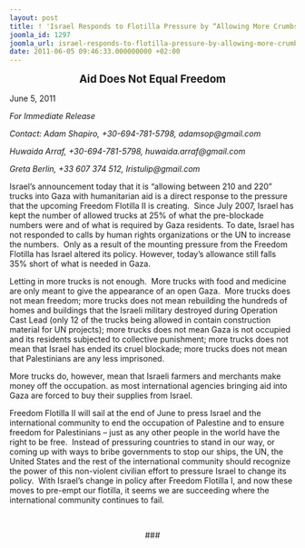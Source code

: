 ```yaml
---
layout: post
title: ! 'Israel Responds to Flotilla Pressure by “Allowing More Crumbs” into Gaza '
joomla_id: 1297
joomla_url: israel-responds-to-flotilla-pressure-by-allowing-more-crumbs-into-gaza-aid-does-not-equal-freedom
date: 2011-06-05 09:46:33.000000000 +02:00
---
```

<p style="text-align: center;"><span style="font-size: 14pt;"><strong>Aid Does Not Equal Freedom</strong></span></p>
<p>June 5, 2011</p>
<p><em>For Immediate Release</em></p>
<p><em> </em></p>
<p><em>Contact: Adam Shapiro, +30-694-781-5798, adamsop@gmail.com</em></p>
<p><em>Huwaida Arraf, +30-694-781-5798, huwaida.arraf@gmail.com</em></p>
<p><em>Greta Berlin, +33 607 374 512, Iristulip@gmail.com</em></p>
<p>Israel’s announcement today that it is “allowing between 210 and 220” trucks into Gaza with humanitarian aid is a direct response to the pressure that the upcoming Freedom Flotilla II is creating.  Since July 2007, Israel has kept the number of allowed trucks at 25% of what the pre-blockade numbers were and of what is required by Gaza residents. To date, Israel has not responded to calls by human rights organizations or the UN to increase the numbers.  Only as a result of the mounting pressure from the Freedom Flotilla has Israel altered its policy. However, today’s allowance still falls 35% short of what is needed in Gaza.</p>
<p>Letting in more trucks is not enough.  More trucks with food and medicine are only meant to give the appearance of an open Gaza.  More trucks does not mean freedom; more trucks does not mean rebuilding the hundreds of homes and buildings that the Israeli military destroyed during Operation Cast Lead (only 12 of the trucks being allowed in contain construction material for UN projects); more trucks does not mean Gaza is not occupied and its residents subjected to collective punishment; more trucks does not mean that Israel has ended its cruel blockade; more trucks does not mean that Palestinians are any less imprisoned.</p>
<p>More trucks do, however, mean that Israeli farmers and merchants make money off the occupation. as most international agencies bringing aid into Gaza are forced to buy their supplies from Israel.</p>
<p>Freedom Flotilla II will sail at the end of June to press Israel and the international community to end the occupation of Palestine and to ensure freedom for Palestinians – just as any other people in the world have the right to be free.  Instead of pressuring countries to stand in our way, or coming up with ways to bribe governments to stop our ships, the UN, the United States and the rest of the international community should recognize the power of this non-violent civilian effort to pressure Israel to change its policy.  With Israel’s change in policy after Freedom Flotilla I, and now these moves to pre-empt our flotilla, it seems we are succeeding where the international community continues to fail.</p>
<p> </p>
<p style="text-align: center;">###</p>
